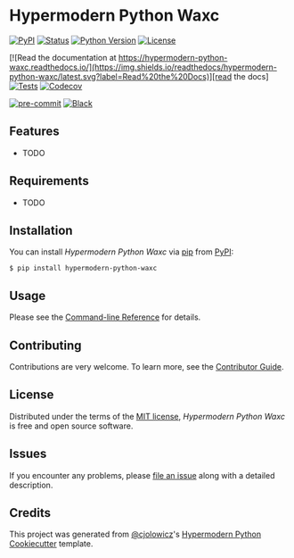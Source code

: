 # Hypermodern Python Waxc

[![PyPI](https://img.shields.io/pypi/v/hypermodern-python-waxc.svg)][pypi_]
[![Status](https://img.shields.io/pypi/status/hypermodern-python-waxc.svg)][status]
[![Python Version](https://img.shields.io/pypi/pyversions/hypermodern-python-waxc)][python version]
[![License](https://img.shields.io/pypi/l/hypermodern-python-waxc)][license]

[![Read the documentation at https://hypermodern-python-waxc.readthedocs.io/](https://img.shields.io/readthedocs/hypermodern-python-waxc/latest.svg?label=Read%20the%20Docs)][read the docs]
[![Tests](https://github.com/man-chi/hypermodern-python-waxc/workflows/Tests/badge.svg)][tests]
[![Codecov](https://codecov.io/gh/man-chi/hypermodern-python-waxc/branch/main/graph/badge.svg)][codecov]

[![pre-commit](https://img.shields.io/badge/pre--commit-enabled-brightgreen?logo=pre-commit&logoColor=white)][pre-commit]
[![Black](https://img.shields.io/badge/code%20style-black-000000.svg)][black]

[pypi_]: https://pypi.org/project/hypermodern-python-waxc/
[status]: https://pypi.org/project/hypermodern-python-waxc/
[python version]: https://pypi.org/project/hypermodern-python-waxc
[read the docs]: https://hypermodern-python-waxc.readthedocs.io/
[tests]: https://github.com/man-chi/hypermodern-python-waxc/actions?workflow=Tests
[codecov]: https://app.codecov.io/gh/man-chi/hypermodern-python-waxc
[pre-commit]: https://github.com/pre-commit/pre-commit
[black]: https://github.com/psf/black

## Features

- TODO

## Requirements

- TODO

## Installation

You can install _Hypermodern Python Waxc_ via [pip] from [PyPI]:

```console
$ pip install hypermodern-python-waxc
```

## Usage

Please see the [Command-line Reference] for details.

## Contributing

Contributions are very welcome.
To learn more, see the [Contributor Guide].

## License

Distributed under the terms of the [MIT license][license],
_Hypermodern Python Waxc_ is free and open source software.

## Issues

If you encounter any problems,
please [file an issue] along with a detailed description.

## Credits

This project was generated from [@cjolowicz]'s [Hypermodern Python Cookiecutter] template.

[@cjolowicz]: https://github.com/cjolowicz
[pypi]: https://pypi.org/
[hypermodern python cookiecutter]: https://github.com/cjolowicz/cookiecutter-hypermodern-python
[file an issue]: https://github.com/man-chi/hypermodern-python-waxc/issues
[pip]: https://pip.pypa.io/

<!-- github-only -->

[license]: https://github.com/man-chi/hypermodern-python-waxc/blob/main/LICENSE
[contributor guide]: https://github.com/man-chi/hypermodern-python-waxc/blob/main/CONTRIBUTING.md
[command-line reference]: https://hypermodern-python-waxc.readthedocs.io/en/latest/usage.html
